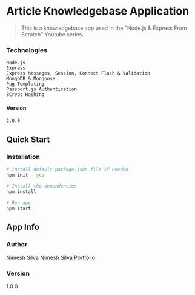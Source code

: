 # Article Knowledgebase Application

> This is a knowledgebase app used in the "Node.js & Express From Scratch" Youtube series.

### Technologies

    Node.js
    Express
    Express Messages, Session, Connect Flash & Validation
    MongoDB & Mongoose
    Pug Templating
    Passport.js Authentication
    BCrypt Hashing

#### Version

    2.0.0
## Quick Start

### Installation

``` bash
# install default package.json file if needed
npm init --yes

# Install the dependencies
npm install

# Run app
npm start
```

## App Info

### Author

Nimesh Silva
[Nimesh Silva Portfolio](https://nimeshsilvaportfolio.netlify.com/)

### Version

1.0.0
